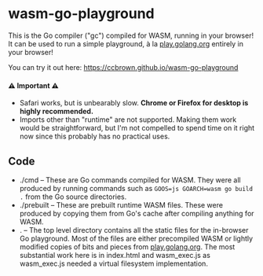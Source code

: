 # wasm-go-playground

This is the Go compiler ("gc") compiled for WASM, running in your browser! It can be used to run a simple playground, à la [play.golang.org](https://play.golang.org/) entirely in your browser!

You can try it out here: https://ccbrown.github.io/wasm-go-playground

#### ⚠️ Important ⚠️

* Safari works, but is unbearably slow. **Chrome or Firefox for desktop is highly recommended.**
* Imports other than "runtime" are not supported. Making them work would be straightforward, but I'm not compelled to spend time on it right now since this probably has no practical uses.

## Code

* ./cmd – These are Go commands compiled for WASM. They were all produced by running commands such as `GOOS=js GOARCH=wasm go build .` from the Go source directories.
* ./prebuilt – These are prebuilt runtime WASM files. These were produced by copying them from Go's cache after compiling anything for WASM.
* . – The top level directory contains all the static files for the in-browser Go playground. Most of the files are either precompiled WASM or lightly modified copies of bits and pieces from [play.golang.org](https://play.golang.org/). The most substantial work here is in index.html and wasm_exec.js as wasm_exec.js needed a virtual filesystem implementation.
